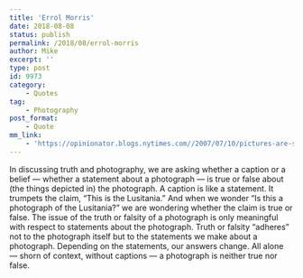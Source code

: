 ```yaml
---
title: 'Errol Morris'
date: 2018-08-08
status: publish
permalink: /2018/08/errol-morris
author: Mike
excerpt: ''
type: post
id: 9973
category:
    - Quotes
tag:
    - Photography
post_format:
    - Quote
mm_link:
    - 'https://opinionator.blogs.nytimes.com//2007/07/10/pictures-are-supposed-to-be-worth-a-thousand-words/'
---
```

In discussing truth and photography, we are asking whether a caption or a belief — whether a statement about a photograph — is true or false about (the things depicted in) the photograph. A caption is like a statement. It trumpets the claim, “This is the Lusitania.” And when we wonder “Is this a photograph of the Lusitania?” we are wondering whether the claim is true or false. The issue of the truth or falsity of a photograph is only meaningful with respect to statements about the photograph. Truth or falsity “adheres” not to the photograph itself but to the statements we make about a photograph. Depending on the statements, our answers change. All alone — shorn of context, without captions — a photograph is neither true nor false.